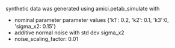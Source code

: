 synthetic data was generated using amici.petab_simulate with
- nominal parameter parameter values {'k1': 0.2, 'k2': 0.1, 'k3':0, 'sigma_x2: 0.15'}
- additive normal noise with std dev sigma_x2
- noise_scaling_factor: 0.01